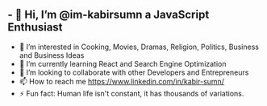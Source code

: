 ## - 👋 Hi, I’m @im-kabirsumn a JavaScript Enthusiast  ##
- 👀 I’m interested in Cooking, Movies, Dramas, Religion, Politics, Business and Business Ideas 
- 🌱 I’m currently learning React and Search Engine Optimization
- 💞️ I’m looking to collaborate with other Developers and Entrepreneurs 
- 📫 How to reach me https://www.linkedin.com/in/kabir-sumn/
- ⚡ Fun fact: Human life isn't constant, it has thousands of variations. 

<!---
im-kabirsumn/im-kabirsumn is a ✨ special ✨ repository because its `README.md` (this file) appears on your GitHub profile.
You can click the Preview link to take a look at your changes.
--->
